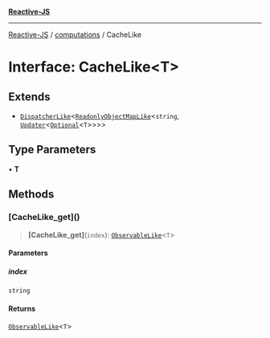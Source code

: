 [**Reactive-JS**](../../README.md)

***

[Reactive-JS](../../README.md) / [computations](../README.md) / CacheLike

# Interface: CacheLike\<T\>

## Extends

- [`DispatcherLike`](DispatcherLike.md)\<[`ReadonlyObjectMapLike`](../../collections/type-aliases/ReadonlyObjectMapLike.md)\<`string`, [`Updater`](../../functions/type-aliases/Updater.md)\<[`Optional`](../../functions/type-aliases/Optional.md)\<`T`\>\>\>\>

## Type Parameters

• **T**

## Methods

### \[CacheLike\_get\]()

> **\[CacheLike\_get\]**(`index`): [`ObservableLike`](ObservableLike.md)\<`T`\>

#### Parameters

##### index

`string`

#### Returns

[`ObservableLike`](ObservableLike.md)\<`T`\>
